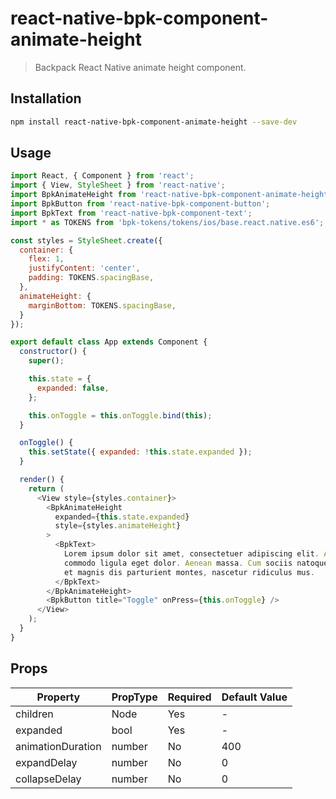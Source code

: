 # react-native-bpk-component-animate-height

> Backpack React Native animate height component.

## Installation

```sh
npm install react-native-bpk-component-animate-height --save-dev
```

## Usage

```js
import React, { Component } from 'react';
import { View, StyleSheet } from 'react-native';
import BpkAnimateHeight from 'react-native-bpk-component-animate-height';
import BpkButton from 'react-native-bpk-component-button';
import BpkText from 'react-native-bpk-component-text';
import * as TOKENS from 'bpk-tokens/tokens/ios/base.react.native.es6';

const styles = StyleSheet.create({
  container: {
    flex: 1,
    justifyContent: 'center',
    padding: TOKENS.spacingBase,
  },
  animateHeight: {
    marginBottom: TOKENS.spacingBase,
  }
});

export default class App extends Component {
  constructor() {
    super();

    this.state = {
      expanded: false,
    };

    this.onToggle = this.onToggle.bind(this);
  }

  onToggle() {
    this.setState({ expanded: !this.state.expanded });
  }

  render() {
    return (
      <View style={styles.container}>
        <BpkAnimateHeight
          expanded={this.state.expanded}
          style={styles.animateHeight}
        >
          <BpkText>
            Lorem ipsum dolor sit amet, consectetuer adipiscing elit. Aenean
            commodo ligula eget dolor. Aenean massa. Cum sociis natoque penatibus
            et magnis dis parturient montes, nascetur ridiculus mus.
          </BpkText>
        </BpkAnimateHeight>
        <BpkButton title="Toggle" onPress={this.onToggle} />
      </View>
    );
  }
}
```

## Props

| Property          | PropType | Required | Default Value |
| ----------------- | -------- | -------- | ------------- |
| children          | Node     | Yes      | -             |
| expanded          | bool     | Yes      | -             |
| animationDuration | number   | No       | 400           |
| expandDelay       | number   | No       | 0             |
| collapseDelay     | number   | No       | 0             |
